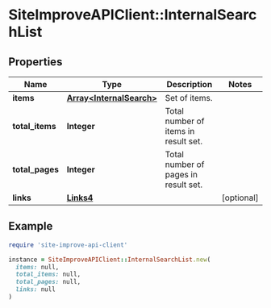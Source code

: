 # SiteImproveAPIClient::InternalSearchList

## Properties

| Name | Type | Description | Notes |
| ---- | ---- | ----------- | ----- |
| **items** | [**Array&lt;InternalSearch&gt;**](InternalSearch.md) | Set of items. |  |
| **total_items** | **Integer** | Total number of items in result set. |  |
| **total_pages** | **Integer** | Total number of pages in result set. |  |
| **links** | [**Links4**](Links4.md) |  | [optional] |

## Example

```ruby
require 'site-improve-api-client'

instance = SiteImproveAPIClient::InternalSearchList.new(
  items: null,
  total_items: null,
  total_pages: null,
  links: null
)
```

